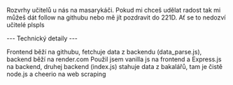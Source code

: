 Rozvrhy učitelů u nás na masarykáči.
Pokud mi chceš udělat radost tak mi můžeš dát follow na githubu nebo mě jít pozdravit do 221D.
Ať se to nedozví učitelé plspls


--- Technický detaily ---

Frontend běží na githubu, fetchuje data z backendu (data_parse.js), backend běží na render.com
Použil jsem vanilla js na frontend a Express.js na backend, druhej backend (index.js) stahuje data z bakalářů, tam je čistě node.js a cheerio na web scraping
